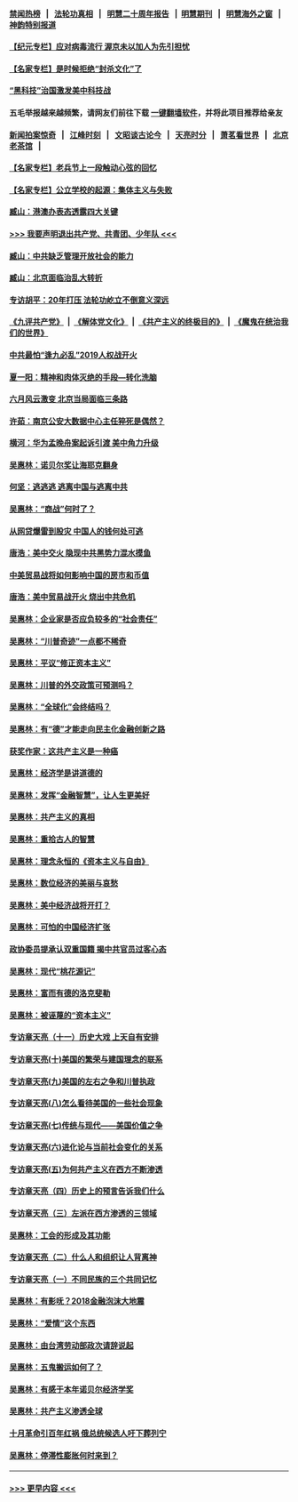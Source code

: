 #### [禁闻热榜](热点新闻.md?=0)  &nbsp;&nbsp;|&nbsp;&nbsp; [法轮功真相](https://github.com/gfw-breaker/truth/blob/master/README.md?=0) &nbsp;&nbsp;|&nbsp;&nbsp; [明慧二十周年报告](https://github.com/gfw-breaker/mh-reports/blob/master/README.md?=0) &nbsp;&nbsp;|&nbsp;&nbsp;[明慧期刊](https://github.com/gfw-breaker/mh-qikan) &nbsp;&nbsp;|&nbsp;&nbsp; [明慧海外之窗](https://github.com/gfw-breaker/mh-news/blob/master/README.md?=0) &nbsp;&nbsp;|&nbsp;&nbsp; [神韵特别报道](https://github.com/gfw-breaker/mh-news/blob/master/shenyun.md?=0)
#### [【纪元专栏】应对病毒流行 渥京未以加人为先引担忧](../pages/nsc423/n11875714.md?t=03090031) 
#### [【名家专栏】是时候拒绝“封杀文化”了](../pages/nsc423/n11814093.md?t=03090031) 
#### [“黑科技”治国激发美中科技战](../pages/nsc423/n11638056.md?t=03090031) 
#### 五毛举报越来越频繁，请网友们前往下载 [一键翻墙软件](https://github.com/gfw-breaker/ssr-accounts)，并将此项目推荐给亲友
#### [新闻拍案惊奇](https://github.com/gfw-breaker/banned-news/blob/master/pages/link4.md) &nbsp;&nbsp;|&nbsp;&nbsp; [江峰时刻](https://github.com/gfw-breaker/banned-news/blob/master/pages/link4.md) &nbsp;&nbsp;|&nbsp;&nbsp; [文昭谈古论今](https://github.com/gfw-breaker/banned-news/blob/master/pages/link4.md) &nbsp;&nbsp;|&nbsp;&nbsp; [天亮时分](https://github.com/gfw-breaker/banned-news/blob/master/pages/link4.md) &nbsp;&nbsp;|&nbsp;&nbsp; [萧茗看世界](https://github.com/gfw-breaker/banned-news/blob/master/pages/link4.md) &nbsp;&nbsp;|&nbsp;&nbsp; [北京老茶馆](https://github.com/gfw-breaker/banned-news/blob/master/pages/link4.md) &nbsp;&nbsp;|&nbsp;&nbsp; 
#### [【名家专栏】老兵节上一段触动心弦的回忆](../pages/nsc423/n11646016.md?t=03090031) 
#### [【名家专栏】公立学校的起源：集体主义与失败](../pages/nsc423/n11601833.md?t=03090031) 
#### [臧山：港澳办表态透露四大关键](../pages/nsc423/n11421628.md?t=03090031) 
#### [>>> 我要声明退出共产党、共青团、少年队 <<<](https://github.com/begood0513/goodnews/blob/master/quit/letter.md) 
#### [臧山：中共缺乏管理开放社会的能力](../pages/nsc423/n11407457.md?t=03090031) 
#### [臧山：北京面临治乱大转折](../pages/nsc423/n11406895.md?t=03090031) 
#### [专访胡平：20年打压 法轮功屹立不倒意义深远](../pages/nsc423/n11398800.md?t=03090031) 
#### [《九评共产党》](https://github.com/begood0513/9ping.md/blob/master/README.md) &nbsp;|&nbsp; [《解体党文化》](../../../../jtdwh.md/blob/master/README.md)  &nbsp;|&nbsp; [《共产主义的终极目的》](../../../../gczydzjmd.md/blob/master/README.md) &nbsp;|&nbsp; [《魔鬼在统治我们的世界》](../../../../mgztzwmdsj.md/blob/master/README.md) 
#### [中共最怕“逢九必乱”2019人权战开火](../pages/nsc423/n11385248.md?t=03090031) 
#### [夏一阳：精神和肉体灭绝的手段—转化洗脑](../pages/nsc423/n11368250.md?t=03090031) 
#### [六月风云激变 北京当局面临三条路](../pages/nsc423/n11313668.md?t=03090031) 
#### [许茹：南京公安大数据中心主任猝死是偶然？](../pages/nsc423/n11064744.md?t=03090031) 
#### [横河：华为孟晚舟案起诉引渡 美中角力升级](../pages/nsc423/n11027230.md?t=03090031) 
#### [吴惠林：诺贝尔奖让海耶克翻身](../pages/nsc423/n10890049.md?t=03090031) 
#### [何坚：逃逃逃 逃离中国与逃离中共](../pages/nsc423/n10592891.md?t=03090031) 
#### [吴惠林：“商战”何时了？](../pages/nsc423/n10573558.md?t=03090031) 
#### [从网贷爆雷到股灾 中国人的钱何处可逃](../pages/nsc423/n10572800.md?t=03090031) 
#### [唐浩：美中交火 隐现中共黑势力混水摸鱼](../pages/nsc423/n10544040.md?t=03090031) 
#### [中美贸易战将如何影响中国的房市和币值](../pages/nsc423/n10543697.md?t=03090031) 
#### [唐浩：美中贸易战开火 烧出中共危机](../pages/nsc423/n10540126.md?t=03090031) 
#### [吴惠林：企业家是否应负较多的“社会责任”](../pages/nsc423/n10535022.md?t=03090031) 
#### [吴惠林：“川普奇迹”一点都不稀奇](../pages/nsc423/n10512808.md?t=03090031) 
#### [吴惠林：平议“修正资本主义”](../pages/nsc423/n10495724.md?t=03090031) 
#### [吴惠林：川普的外交政策可预测吗？](../pages/nsc423/n10462387.md?t=03090031) 
#### [吴惠林：“全球化”会终结吗？](../pages/nsc423/n10452838.md?t=03090031) 
#### [吴惠林：有“德”才能走向民主化金融创新之路](../pages/nsc423/n10432292.md?t=03090031) 
#### [获奖作家：这共产主义是一种癌](../pages/nsc423/n10431541.md?t=03090031) 
#### [吴惠林：经济学是讲道德的](../pages/nsc423/n10398014.md?t=03090031) 
#### [吴惠林：发挥“金融智慧”，让人生更美好](../pages/nsc423/n10375019.md?t=03090031) 
#### [吴惠林：共产主义的真相](../pages/nsc423/n10351394.md?t=03090031) 
#### [吴惠林：重拾古人的智慧](../pages/nsc423/n10337691.md?t=03090031) 
#### [吴惠林：理念永恒的《资本主义与自由》](../pages/nsc423/n10316274.md?t=03090031) 
#### [吴惠林：数位经济的美丽与哀愁](../pages/nsc423/n10292946.md?t=03090031) 
#### [吴惠林：美中经济战将开打？](../pages/nsc423/n10258825.md?t=03090031) 
#### [吴惠林：可怕的中国经济扩张](../pages/nsc423/n10219147.md?t=03090031) 
#### [政协委员提承认双重国籍 揭中共官员过客心态](../pages/nsc423/n10208809.md?t=03090031) 
#### [吴惠林：现代“桃花源记”](../pages/nsc423/n10185234.md?t=03090031) 
#### [吴惠林：富而有德的洛克斐勒](../pages/nsc423/n10142264.md?t=03090031) 
#### [吴惠林：被诬蔑的“资本主义”](../pages/nsc423/n10124816.md?t=03090031) 
#### [专访章天亮（十一）历史大戏 上天自有安排](../pages/nsc423/n10094905.md?t=03090031) 
#### [专访章天亮(十)美国的繁荣与建国理念的联系](../pages/nsc423/n10094899.md?t=03090031) 
#### [专访章天亮(九)美国的左右之争和川普执政](../pages/nsc423/n10094889.md?t=03090031) 
#### [专访章天亮(八)怎么看待美国的一些社会现象](../pages/nsc423/n10094857.md?t=03090031) 
#### [专访章天亮(七)传统与现代——美国价值之争](../pages/nsc423/n10093140.md?t=03090031) 
#### [专访章天亮(六)进化论与当前社会变化的关系](../pages/nsc423/n10092036.md?t=03090031) 
#### [专访章天亮(五)为何共产主义在西方不断渗透](../pages/nsc423/n10083620.md?t=03090031) 
#### [专访章天亮（四）历史上的预言告诉我们什么](../pages/nsc423/n10083606.md?t=03090031) 
#### [专访章天亮（三）左派在西方渗透的三领域](../pages/nsc423/n10081115.md?t=03090031) 
#### [吴惠林：工会的形成及其功能](../pages/nsc423/n10080633.md?t=03090031) 
#### [专访章天亮（二）什么人和组织让人背离神](../pages/nsc423/n10076637.md?t=03090031) 
#### [专访章天亮（一）不同民族的三个共同记忆](../pages/nsc423/n10074188.md?t=03090031) 
#### [吴惠林：有影呒？2018金融泡沫大地震](../pages/nsc423/n10040534.md?t=03090031) 
#### [吴惠林：“爱情”这个东西](../pages/nsc423/n10019423.md?t=03090031) 
#### [吴惠林：由台湾劳动部政次请辞说起](../pages/nsc423/n9979679.md?t=03090031) 
#### [吴惠林：五鬼搬运如何了？](../pages/nsc423/n9925338.md?t=03090031) 
#### [吴惠林：有感于本年诺贝尔经济学奖](../pages/nsc423/n9871883.md?t=03090031) 
#### [吴惠林：共产主义渗透全球](../pages/nsc423/n9812748.md?t=03090031) 
#### [十月革命引百年红祸 俄总统候选人吁下葬列宁](../pages/nsc423/n9810182.md?t=03090031) 
#### [吴惠林：停滞性膨胀何时来到？](../pages/nsc423/n9764136.md?t=03090031) 

----
#### [ >>> 更早内容 <<< ](../indexes/nsc423-earlier.md)
